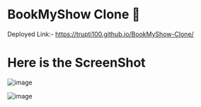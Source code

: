 # BookMyShow Clone 🎫

Deployed Link:- https://trupti100.github.io/BookMyShow-Clone/

# Here is the ScreenShot
![image](https://github.com/Trupti100/BookMyShow-Clone/assets/127935389/05909ab0-281a-4e24-af47-029a4ccf94ea)

![image](https://github.com/Trupti100/BookMyShow-Clone/assets/127935389/322753bc-0af8-4017-bf8c-850011197cff)
